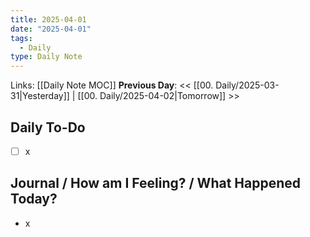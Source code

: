 ```yaml
---
title: 2025-04-01
date: "2025-04-01"
tags:
  - Daily
type: Daily Note
---
```


Links: [[Daily Note MOC]]
**Previous Day**: << [[00. Daily/2025-03-31|Yesterday]] | [[00. Daily/2025-04-02|Tomorrow]] >>

## Daily To-Do
- [ ] x
## Journal / How am I Feeling? / What Happened Today?
- x
